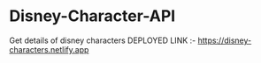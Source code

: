 # Disney-Character-API
Get details of disney characters
DEPLOYED LINK :- https://disney-characters.netlify.app
